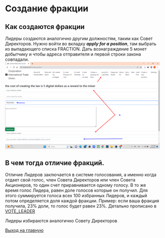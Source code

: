 # Создание фракции
## Как создаются фракции
Лидеры создаются аналогично другим должностям, таким как Совет Директоров.
Нужно войти во вкладку ***apply for a position***, там выбрать 
из выпадающего списка FRACTION. Дать вознаграждение 5 монет добытчику и
чтобы адреса отправителя и первой строки закона совпадали.
![apply_leader](../screenshots/apply_leaders.png)
## В чем тогда отличие фракций.
Отличие Лидеров заключается в системе голосования, а именно когда отдает свой голос,
член Совета Директоров или член Совета Акционеров, то один счет приравнивается одному голосу.
В то же время голос Лидера, равен доле голосов которые он получил.
Для этого суммируется голоса всех 100 избранных Лидеров, и каждый потом определяется доля каждой фракции.
Пример: если ваша фракция получила, 23% доли, то голос будет равен 23%.
Детально прописано в [VOTE_LEADER](../charterEng/VOTE_FRACTION.md)

Лидеры избираются аналогично Совету Директоров

[Выход на главную](../documentation/documentationRus.md)
